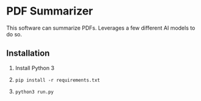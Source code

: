 # PDF Summarizer

This software can summarize PDFs.  Leverages a few different AI models to do so.

## Installation

1. Install Python 3

2. ```pip install -r requirements.txt```

3. ```python3 run.py```

